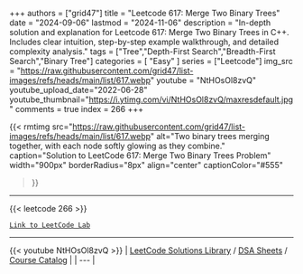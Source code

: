 
+++
authors = ["grid47"]
title = "Leetcode 617: Merge Two Binary Trees"
date = "2024-09-06"
lastmod = "2024-11-06"
description = "In-depth solution and explanation for Leetcode 617: Merge Two Binary Trees in C++. Includes clear intuition, step-by-step example walkthrough, and detailed complexity analysis."
tags = ["Tree","Depth-First Search","Breadth-First Search","Binary Tree"]
categories = [
    "Easy"
]
series = ["Leetcode"]
img_src = "https://raw.githubusercontent.com/grid47/list-images/refs/heads/main/list/617.webp"
youtube = "NtHOsOl8zvQ"
youtube_upload_date="2022-06-28"
youtube_thumbnail="https://i.ytimg.com/vi/NtHOsOl8zvQ/maxresdefault.jpg"
comments = true
index = 266
+++


{{< rmtimg 
    src="https://raw.githubusercontent.com/grid47/list-images/refs/heads/main/list/617.webp" 
    alt="Two binary trees merging together, with each node softly glowing as they combine."
    caption="Solution to LeetCode 617: Merge Two Binary Trees Problem"
    width="900px"
    borderRadius="8px"
    align="center" 
    captionColor="#555"
>}}
---
{{< leetcode 266 >}}

[`Link to LeetCode Lab`](https://leetcode.com/problems/merge-two-binary-trees/description/)

---
{{< youtube NtHOsOl8zvQ >}}
| [LeetCode Solutions Library](https://grid47.xyz/leetcode/) / [DSA Sheets](https://grid47.xyz/sheets/) / [Course Catalog](https://grid47.xyz/courses/) |
| --- |
